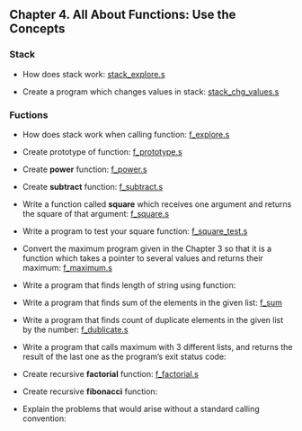 ## Chapter 4. All About Functions: Use the Concepts


### Stack
- How does stack work: [stack_explore.s](stack_explore.s)

- Create a program which changes values in stack: [stack_chg_values.s](stack_chg_values.s)


### Fuctions
- How does stack work when calling function: [f_explore.s](f_explore.s)


- Create prototype of function: [f_prototype.s](f_prototype.s)


- Create **power** function: [f_power.s](f_power.s)


- Create **subtract** function: [f_subtract.s](f_subtract.s)


- Write a function called **square** which receives one argument and returns the square of that argument: [f_square.s](f_square.s)


- Write a program to test your square function: [f_square_test.s](f_square_test.s)


- Convert the maximum program given in the Chapter 3 so that it is a function which takes a pointer to several values and returns their maximum: [f_maximum.s](f_maximum.s) 


- Write a program that finds length of string using function:


- Write a program that finds sum of the elements in the given list: [f_sum](f_sum)


- Write a program that finds count of duplicate elements in the given list by the number: [f_dublicate.s](f_dublicate.s)


- Write a program that calls maximum with 3 different lists, and returns the result of the last one as the program’s exit status code:


- Create recursive **factorial** function: [f_factorial.s](f_factorial.s)


- Create recursive **fibonacci** function:


- Explain the problems that would arise without a standard calling convention:
